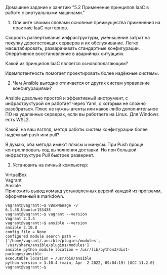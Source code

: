 Домашнее задание к занятию "5.2 Применение принципов IaaC в работе с виртуальными машинами."  

1. Опишите своими словами основные преимущества применения на практике IaaC паттернов.  

Скорость развертывания инфраструктуры, уменьшение затрат на покупку дорогостоящих серверов и их обслуживание. Легко масштабировать, разварачивать стандартные конфигурации. Оперативное восстановление в аварийных ситуациях.

Какой из принципов IaaC является основополагающим?  

Идемпотентность помогает проектировать более надёжные системы.  

2. Чем Ansible выгодно отличается от других систем управление конфигурациями?  

Ansible довольно простой и эффективный инструмент, с инфраструктурой он работает через Yaml, с которым не сложно разобраться. Плюс не нужны агенты или какое-либо дополнительное ПО на удаленных серверах, если вы работаете на Linux. Для Windows есть WSL2.  

Какой, на ваш взгляд, метод работы систем конфигурации более надёжный push или pull?  

Я думаю, оба метода имеют плюсы и минусы. При Push проще контролировать ход выполнения доставки. Но при большой инфраструктуре Pull быстрее развернет.  

3. Установить на личный компьютер:  

VirtualBox  
Vagrant  
Ansible  
Приложить вывод команд установленных версий каждой из программ, оформленный в markdown.  

```
vagrant@vagrant:~$ VBoxManage -v
6.1.38_Ubuntur153438
vagrant@vagrant:~$ vagrant --version
Vagrant 2.3.4
vagrant@vagrant:~$ ansible --version
ansible 2.10.8
config file = None
configured module search path = ['/home/vagrant/.ansible/plugins/modules', '/usr/share/ansible/plugins/modules']
ansible python module location = /usr/lib/python3/dist-packages/ansible
executable location = /usr/bin/ansible
python version = 3.10.4 (main, Apr  2 2022, 09:04:19) [GCC 11.2.0]
vagrant@vagrant:~$ 
```